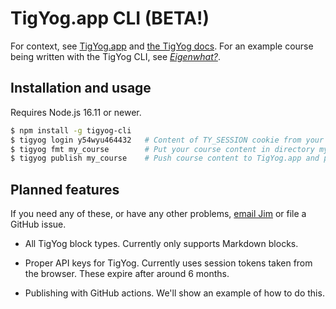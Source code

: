 # TigYog.app CLI (BETA!)

For context, see [TigYog.app](https://tigyog.app/) and [the TigYog docs](https://docs.tigyog.app/).
For an example course being written with the TigYog CLI, see [_Eigenwhat?_](https://github.com/tigyog/eigenwhat).

## Installation and usage

Requires Node.js 16.11 or newer.

```sh
$ npm install -g tigyog-cli
$ tigyog login y54wyu464432   # Content of TY_SESSION cookie from your browser
$ tigyog fmt my_course        # Put your course content in directory my_course
$ tigyog publish my_course    # Push course content to TigYog.app and publish it
```

## Planned features

If you need any of these, or have any other problems,
[email Jim](mailto:jameshfisher@gmail.com) or file a GitHub issue.

* All TigYog block types.
  Currently only supports Markdown blocks.

* Proper API keys for TigYog.
  Currently uses session tokens taken from the browser.
  These expire after around 6 months.

* Publishing with GitHub actions.
  We'll show an example of how to do this.
